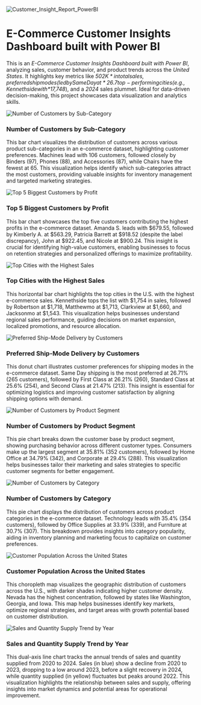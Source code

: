 ![Customer_Insight_Report_PowerBI](https://github.com/Gabby1937/Customer_Insight_Report_PowerBI/blob/master/E-Commerce%20Customers%20Insight%20Report%20Dashboard.jpg)

# E-Commerce Customer Insights Dashboard built with Power BI
This is an *E-Commerce Customer Insights Dashboard built with Power BI*, analyzing sales, customer behavior, 
and product trends across the *United States*. 
It highlights key metrics like *$502K* in total sales, preferred ship modes (led by Same Day at *26.7%*), 
top-performing cities (e.g., Kennethside with *$17,748*), and a *2024* sales plummet. Ideal for data-driven 
decision-making, this project showcases data visualization and analytics skills.

![Number of Customers by Sub-Category](https://github.com/Gabby1937/Customer_Insight_Report_PowerBI/blob/master/Customer%20Top%20Sub-Categories.jpg)
### Number of Customers by Sub-Category

This bar chart visualizes the distribution of customers across various product sub-categories in an e-commerce dataset, highlighting customer preferences. Machines lead with 106 customers, followed closely by Binders (97), Phones (88), and Accessories (87), while Chairs have the fewest at 65. This visualization helps identify which sub-categories attract the most customers, providing valuable insights for inventory management and targeted marketing strategies.

![Top 5 Biggest Customers by Profit](https://github.com/Gabby1937/Customer_Insight_Report_PowerBI/blob/master/Top%205%20Biggest%20Customers.jpg)
### Top 5 Biggest Customers by Profit

This bar chart showcases the top five customers contributing the highest profits in the e-commerce dataset. Amanda S. leads with $679.55, followed by Kimberly A. at $563.29, Patricia Barrett at $918.52 (despite the label discrepancy), John at $922.45, and Nicole at $900.24. This insight is crucial for identifying high-value customers, enabling businesses to focus on retention strategies and personalized offerings to maximize profitability.

![Top Cities with the Highest Sales](https://github.com/Gabby1937/Customer_Insight_Report_PowerBI/blob/master/Top%20Cities%20by%20Sales.jpg)
### Top Cities with the Highest Sales

This horizontal bar chart highlights the top cities in the U.S. with the highest e-commerce sales. Kennethside tops the list with $1,754 in sales, followed by Robertson at $1,718, Matthewmo at $1,713, Clarkview at $1,660, and Jacksonmo at $1,543. This visualization helps businesses understand regional sales performance, guiding decisions on market expansion, localized promotions, and resource allocation.

![Preferred Ship-Mode Delivery by Customers](https://github.com/Gabby1937/Customer_Insight_Report_PowerBI/blob/master/Ship_Mode_Customers.jpg)
### Preferred Ship-Mode Delivery by Customers

This donut chart illustrates customer preferences for shipping modes in the e-commerce dataset. Same Day shipping is the most preferred at 26.71% (265 customers), followed by First Class at 26.21% (260), Standard Class at 25.6% (254), and Second Class at 21.47% (213). This insight is essential for optimizing logistics and improving customer satisfaction by aligning shipping options with demand.

![Number of Customers by Product Segment](https://github.com/Gabby1937/Customer_Insight_Report_PowerBI/blob/master/Segements_Customers.jpg)
### Number of Customers by Product Segment

This pie chart breaks down the customer base by product segment, showing purchasing behavior across different customer types. Consumers make up the largest segment at 35.81% (352 customers), followed by Home Office at 34.79% (342), and Corporate at 29.4% (288). This visualization helps businesses tailor their marketing and sales strategies to specific customer segments for better engagement.

![Number of Customers by Category](https://github.com/Gabby1937/Customer_Insight_Report_PowerBI/blob/master/Category_Customer.jpg)
### Number of Customers by Category

This pie chart displays the distribution of customers across product categories in the e-commerce dataset. Technology leads with 35.4% (354 customers), followed by Office Supplies at 33.9% (339), and Furniture at 30.7% (307). This breakdown provides insights into category popularity, aiding in inventory planning and marketing focus to capitalize on customer preferences.

![Customer Population Across the United States](https://github.com/Gabby1937/Customer_Insight_Report_PowerBI/blob/master/US%20MAP%20Customers.jpg)
### Customer Population Across the United States

This choropleth map visualizes the geographic distribution of customers across the U.S., with darker shades indicating higher customer density. Nevada has the highest concentration, followed by states like Washington, Georgia, and Iowa. This map helps businesses identify key markets, optimize regional strategies, and target areas with growth potential based on customer distribution.

![Sales and Quantity Supply Trend by Year](https://github.com/Gabby1937/Customer_Insight_Report_PowerBI/blob/master/Sales-Trend.jpg)
### Sales and Quantity Supply Trend by Year

This dual-axis line chart tracks the annual trends of sales and quantity supplied from 2020 to 2024. Sales (in blue) show a decline from 2020 to 2023, dropping to a low around 2023, before a slight recovery in 2024, while quantity supplied (in yellow) fluctuates but peaks around 2022. This visualization highlights the relationship between sales and supply, offering insights into market dynamics and potential areas for operational improvement.
